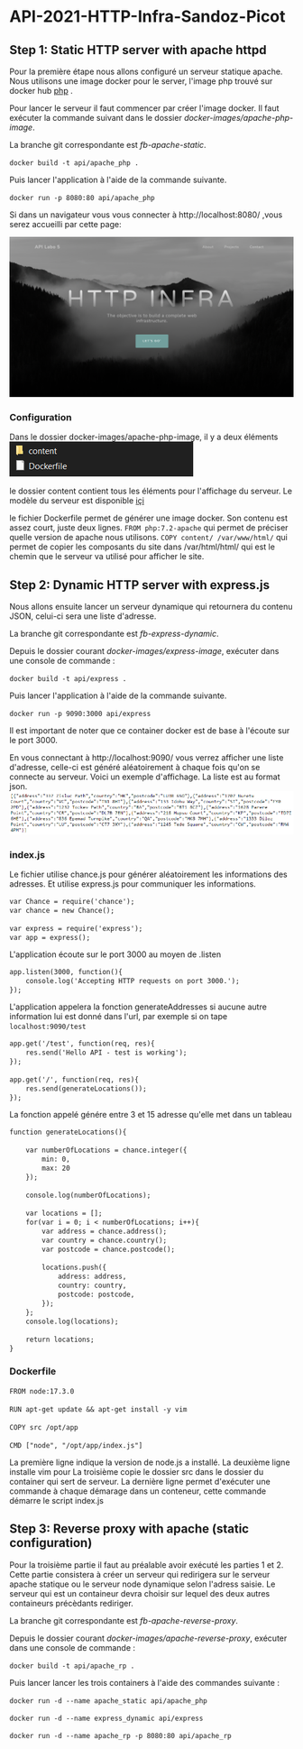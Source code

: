 # API-2021-HTTP-Infra-Sandoz-Picot

## Step 1: Static HTTP server with apache httpd

Pour la première étape nous allons configuré un serveur statique apache. Nous utilisons une image docker pour le server, l'image php trouvé sur docker hub [php](https://hub.docker.com/_/php "lien à docker hub") .

Pour lancer le serveur il faut commencer par créer l'image docker. Il faut exécuter la commande suivant dans le dossier *docker-images/apache-php-image*.

La branche git correspondante est *fb-apache-static*.

`docker build -t api/apache_php .`

Puis lancer l'application à l'aide de la commande suivante.

`docker run -p 8080:80 api/apache_php`

Si dans un navigateur vous vous connecter à http://localhost:8080/ ,vous serez accueilli par cette page:

![serveur apache](images-rapport/accueil_site_static_apache.PNG "image serveur apache")

### Configuration

Dans le dossier docker-images/apache-php-image, il y a deux éléments
![contenu dossier](images-rapport/contenu_dossier_apache-php-image.PNG)

le dossier content contient tous les éléments pour l'affichage du serveur. Le modèle du serveur est disponible [içi](https://startbootstrap.com/theme/grayscale)

le fichier Dockerfile permet de générer une image docker. Son contenu est assez court, juste deux lignes.
`FROM php:7.2-apache` qui permet de préciser quelle version de apache nous utilisons.
`COPY content/ /var/www/html/` qui permet de copier les composants du site dans /var/html/html/ qui est le chemin que le serveur va utilisé pour afficher le site.


## Step 2: Dynamic HTTP server with express.js

Nous allons ensuite lancer un serveur dynamique qui retournera du contenu JSON, celui-ci sera une liste d'adresse.

La branche git correspondante est *fb-express-dynamic*.

Depuis le dossier courant *docker-images/express-image*, exécuter dans une console de commande :

`docker build -t api/express .`

Puis lancer l'application à l'aide de la commande suivante.

`docker run -p 9090:3000 api/express`

Il est important de noter que ce container docker est de base à l'écoute sur le port 3000.

En vous connectant à http://localhost:9090/ vous verrez afficher une liste d'adresse, celle-ci est généré aléatoirement à chaque fois qu'on se connecte au serveur.
Voici un exemple d'affichage. La liste est au format json.
![serveur dynamique](images-rapport/liste_json.PNG)

### index.js

Le fichier utilise chance.js pour générer aléatoirement les informations des adresses. Et utilise express.js pour communiquer les informations.
```
var Chance = require('chance');
var chance = new Chance();

var express = require('express');
var app = express();
```
L'application écoute sur le port 3000 au moyen de .listen
```
app.listen(3000, function(){
	console.log('Accepting HTTP requests on port 3000.');
});
```
L'application appelera la fonction generateAddresses si aucune autre information lui est donné dans l'url, par exemple si on tape `localhost:9090/test`
```
app.get('/test', function(req, res){
	res.send('Hello API - test is working');
});

app.get('/', function(req, res){
	res.send(generateLocations());
});
```
La fonction appelé génére entre 3 et 15 adresse qu'elle met dans un tableau
```
function generateLocations(){

    var numberOfLocations = chance.integer({
        min: 0,
        max: 20
    });

    console.log(numberOfLocations);

    var locations = [];
    for(var i = 0; i < numberOfLocations; i++){
		var address = chance.address();
		var country = chance.country();
		var postcode = chance.postcode();

        locations.push({
            address: address,
			country: country,
            postcode: postcode,
        });
    };
    console.log(locations);

    return locations;
}
```

### Dockerfile

```
FROM node:17.3.0

RUN apt-get update && apt-get install -y vim

COPY src /opt/app

CMD ["node", "/opt/app/index.js"]
```
La première ligne indique la version de node.js a installé.
La deuxième ligne installe vim pour
La troisième copie le dossier src dans le dossier du container qui sert de serveur.
La dernière ligne permet d'exécuter une commande à chaque démarage dans un conteneur, cette commande démarre le script index.js


## Step 3: Reverse proxy with apache (static configuration)

Pour la troisième partie il faut au préalable avoir exécuté les parties 1 et 2. Cette partie consistera à créer un serveur qui redirigera sur le serveur apache statique ou le serveur node dynamique selon l'adress saisie.
Le serveur qui est un containeur devra choisir sur lequel des deux autres containeurs précèdants rediriger.


La branche git correspondante est *fb-apache-reverse-proxy*.

Depuis le dossier courant *docker-images/apache-reverse-proxy*, exécuter dans une console de commande :

`docker build -t api/apache_rp .`

Puis lancer lancer les trois containers à l'aide des commandes suivante :

`docker run -d --name apache_static api/apache_php`

`docker run -d --name express_dynamic api/express`

`docker run -d --name apache_rp -p 8080:80 api/apache_rp`

